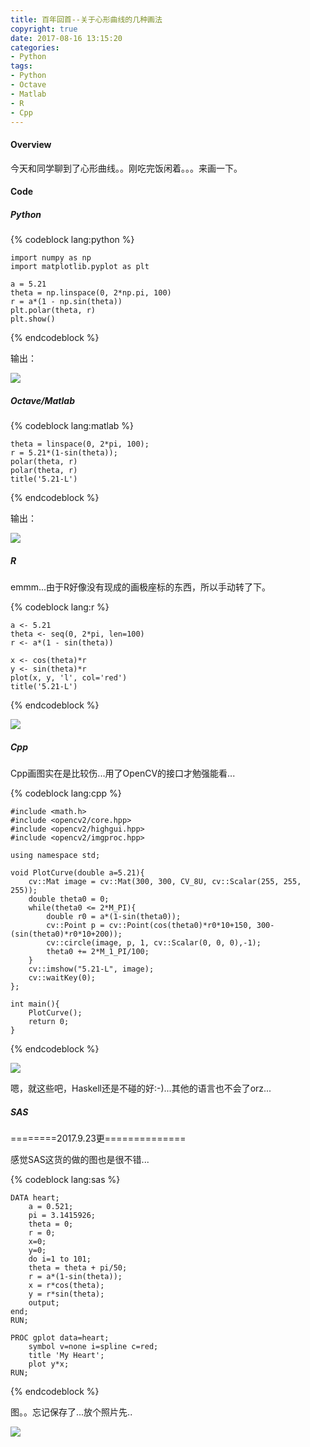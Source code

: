 ```yaml
---
title: 百年回首--关于心形曲线的几种画法
copyright: true
date: 2017-08-16 13:15:20
categories:
- Python
tags:
- Python
- Octave
- Matlab
- R
- Cpp
---
```


#### Overview

今天和同学聊到了心形曲线。。刚吃完饭闲着。。。来画一下。



#### Code


##### Python


{% codeblock lang:python %}

    import numpy as np
    import matplotlib.pyplot as plt

    a = 5.21
    theta = np.linspace(0, 2*np.pi, 100)
    r = a*(1 - np.sin(theta))
    plt.polar(theta, r)
    plt.show()


{% endcodeblock %}

输出：

![](http://datahonor-1252464519.costj.myqcloud.com/201707/figure_1.png)



##### Octave/Matlab


{% codeblock lang:matlab %}

    theta = linspace(0, 2*pi, 100);
    r = 5.21*(1-sin(theta));
    polar(theta, r)
    polar(theta, r)
    title('5.21-L')

{% endcodeblock %}

输出：

![](http://datahonor-1252464519.costj.myqcloud.com/201707/octave.png)



##### R

emmm...由于R好像没有现成的画极座标的东西，所以手动转了下。


{% codeblock lang:r %}

    a <- 5.21
    theta <- seq(0, 2*pi, len=100)
    r <- a*(1 - sin(theta))

    x <- cos(theta)*r
    y <- sin(theta)*r
    plot(x, y, 'l', col='red')
    title('5.21-L')

{% endcodeblock %}


![](http://datahonor-1252464519.costj.myqcloud.com/201707/Rplot.png)

##### Cpp


Cpp画图实在是比较伤...用了OpenCV的接口才勉强能看...


{% codeblock lang:cpp %}

    #include <math.h>
    #include <opencv2/core.hpp>
    #include <opencv2/highgui.hpp>
    #include <opencv2/imgproc.hpp>

    using namespace std;

    void PlotCurve(double a=5.21){
        cv::Mat image = cv::Mat(300, 300, CV_8U, cv::Scalar(255, 255, 255));
        double theta0 = 0;
        while(theta0 <= 2*M_PI){
            double r0 = a*(1-sin(theta0));
            cv::Point p = cv::Point(cos(theta0)*r0*10+150, 300-(sin(theta0)*r0*10+200));
            cv::circle(image, p, 1, cv::Scalar(0, 0, 0),-1);
            theta0 += 2*M_1_PI/100;
        }
        cv::imshow("5.21-L", image);
        cv::waitKey(0);
    };

    int main(){
        PlotCurve();
        return 0;
    }


{% endcodeblock %}



![](http://datahonor-1252464519.costj.myqcloud.com/201707/Cpp.png)


嗯，就这些吧，Haskell还是不碰的好:-)...其他的语言也不会了orz...


##### SAS

========2017.9.23更==============

感觉SAS这货的做的图也是很不错...

{% codeblock lang:sas %}

    DATA heart;
        a = 0.521;
        pi = 3.1415926;
        theta = 0;
        r = 0;
        x=0;
        y=0;
        do i=1 to 101;
        theta = theta + pi/50;
        r = a*(1-sin(theta));
        x = r*cos(theta);
        y = r*sin(theta);
        output;
    end;
    RUN;

    PROC gplot data=heart;
        symbol v=none i=spline c=red;
        title 'My Heart';
        plot y*x;
    RUN;

{% endcodeblock %}

图。。忘记保存了...放个照片先..

![](http://datahonor-1252464519.costj.myqcloud.com/201708/IMG_20170923_173943.jpg)



